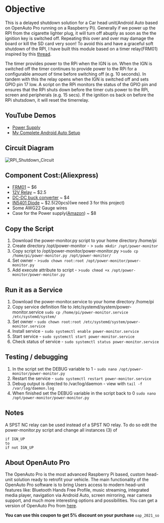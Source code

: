 # Objective
This is a delayed shutdown solution for a Car head unit(Android Auto based on OpenAuto Pro running on a Raspberry Pi). Generally if we power up the RPI from the cigarette lighter plug, it will turn off abuptly as soon as the the ignition key is switched off. Repeating this over and over may damage the board or kill the SD card very soon! To avoid this and have a graceful soft shutdown of the RPI, I have built this module based on a timer relay(FRM01) inspired by this [thread](https://bluewavestudio.io/community/showthread.php?tid=1128). 

The timer provides power to the RPi when the IGN is on. When the IGN is switched off the timer continues to provide power to the RPi for a configurable amount of time before switching off (e.g. 10 seconds). In tandem with this the relay opens when the IGN is switched off and sets GPIO pin 17 low. A script on the RPi monitors the status of the GPIO pin and ensures that the RPi shuts down before the timer cuts power to the RPi, screen and peripherals (e.g. 15 secs). If the ignition os back on before the RPi shutsdown, it will reset the timerrelay.

## YouTube Demos
- [Power Supply](https://youtu.be/2I0RPV3JhXA)
- [My Complete Android Auto Setup](https://youtu.be/-Be4rQ46z9c)

## Circuit Diagram
![RPI_Shutdown_Circuit](https://user-images.githubusercontent.com/16430033/128670816-533ff493-f1d9-47ca-bc32-3e5413bb67a1.png)

## Component Cost:(Aliexpress)
- [FRM01](https://www.aliexpress.com/item/33002684954.html?spm=a2g0s.9042311.0.0.27424c4dS6PgU7) ~ $6 
- [12V Relay](https://www.aliexpress.com/item/32872184786.html?spm=a2g0s.9042311.0.0.27424c4dS6PgU7) ~ $2.5
- [DC-DC buck converter](https://www.aliexpress.com/item/32901579606.html?spm=a2g0s.9042311.0.0.27424c4dampCZo) ~ $4
- [IN5401 Diode](https://www.aliexpress.com/item/1005001810522699.html?spm=a2g0o.productlist.0.0.17c93299TQ8YJe&algo_pvid=01d20e26-22ef-48fd-81d9-f77d84207031&algo_exp_id=01d20e26-22ef-48fd-81d9-f77d84207031-0) ~ $2.5(20pcs)(we need 3 for this project) 
- Some AWG22 Gauge wires
- Case for the Power supply([Amazon](https://www.amazon.com/gp/product/B07PWT2FBJ/ref=ppx_yo_dt_b_asin_title_o01_s00?ie=UTF8&psc=1)) ~ $8



## Copy the Script

1. Download the power-monitor.py script to your home directory /home/pi
2. Create directory /opt/power-monitor - > ```sudo mkdir /opt/power-monitor```
3. Copy script to /opt/power-monitor/power-monitor.py >```sudo cp /home/pi/power-monitor.py /opt/power-monitor/```
4. Set owner - >```sudo chown root:root /opt/power-monitor/power-monitor.py```
5. Add execute attribute to script - >```sudo chmod +x /opt/power-monitor/power-monitor.py```

## Run it as a Service

1. Download the power-monitor.service to your home directory /home/pi
2. Copy service definition file to /etc/systemd/system/power-monitor.service
```sudo cp /home/pi/power-monitor.service /etc/systemd/system/```
4. Set owner -
```sudo chown root:root /etc/systemd/system/power-monitor.service```
6. Install service - 
```sudo systemctl enable power-monitor.service```
8. Start service - 
```sudo systemctl start power-monitor.service```
10. Check status of service - 
```sudo systemctl status power-monitor.service```



## Testing / debugging 

1. In the script set the DEBUG variable to 1 -
```sudo nano /opt/power-monitor/power-monitor.py```
3. Restart the service - 
```sudo systemctl restart power-monitor.service```
5. Debug output is directed to /var/log/daemon - view with 
```tail -f /var/log/daemon.log```
7. When finished set the DEBUG variable in the script back to 0 
```sudo nano /opt/power-monitor/power-monitor.py```

## Notes
A SPST NC relay can be used instead of a SPST NO relay. To do so edit the power-monitor.py script and change all instances (3) of 
```
if IGN_UP
to 
if not IGN_UP 
```


## About OpenAuto Pro
The OpenAuto Pro is the most advanced Raspberry Pi based, custom head-unit solution ready to retrofit your vehicle.
The main functionality of the OpenAuto Pro software is to bring Users access to modern head-unit features like: Bluetooth Hands Free Profile, music streaming, integrated media player, navigation via Android Auto, screen mirroring, rear camera support, and much more interesting options and possibilities. You can get a version of OpenAuto Pro from [here](https://bluewavestudio.io/). 

**You can use this coupon to get 5% discount on your purchase**
```oap_2021_so```
